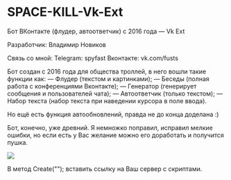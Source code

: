 # SPACE-KILL-Vk-Ext
Бот ВКонтакте (флудер, автоответчик) с 2016 года — Vk Ext

Разработчик: Владимир Новиков

Связь со мной:
Telegram: spyfast
Вконтакте: vk.com/fusts

Бот создан с 2016 года для общества троллей, в него вошли такие функции как:
— Флудер (текстом и картинками);
— Беседы (полная работа с конференциями Вконтакте);
— Генератор (генерирует сообщения и пользователей чата);
— Автоответчик (только текстом);
— Набор текста (набор текста при наведении курсора в поле ввода).

Но ещё есть функция автообновлений, правда не до конца доделана :)

Бот, конечно, уже древний. Я немножко поправил, исправил мелкие ошибки, но если есть у Вас желание можно его доработать и получится пушка.

![](http://fusts.host/github/spacekill/1.png)

В метод Create(""); вставить ссылку на Ваш сервер с скриптами. 
